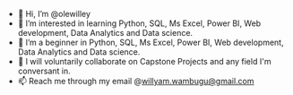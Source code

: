 - 👋 Hi, I’m @olewilley
- 👀 I’m interested in learning Python, SQL, Ms Excel, Power BI, Web development, Data Analytics and Data science.
- 🌱 I’m a beginner in Python, SQL, Ms Excel, Power BI, Web development, Data Analytics and Data science.
- 💞️ I will voluntarily collaborate on Capstone Projects and any field I'm conversant in.
- 📫 Reach me through my email @willyam.wambugu@gmail.com

<!---
olewilley/olewilley is a ✨ special ✨ repository because its `README.md` (this file) appears on your GitHub profile.
You can click the Preview link to take a look at your changes.
--->
